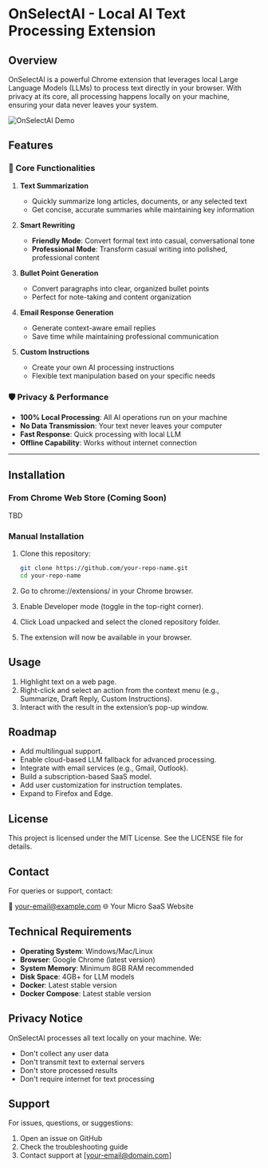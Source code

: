 # OnSelectAI - Local AI Text Processing Extension

## Overview

OnSelectAI is a powerful Chrome extension that leverages local Large Language Models (LLMs) to process text directly in your browser. With privacy at its core, all processing happens locally on your machine, ensuring your data never leaves your system.

![OnSelectAI Demo](path_to_demo_gif)

## Features

### 🎯 Core Functionalities

1. **Text Summarization**

   - Quickly summarize long articles, documents, or any selected text
   - Get concise, accurate summaries while maintaining key information

2. **Smart Rewriting**

   - **Friendly Mode**: Convert formal text into casual, conversational tone
   - **Professional Mode**: Transform casual writing into polished, professional content

3. **Bullet Point Generation**

   - Convert paragraphs into clear, organized bullet points
   - Perfect for note-taking and content organization

4. **Email Response Generation**

   - Generate context-aware email replies
   - Save time while maintaining professional communication

5. **Custom Instructions**
   - Create your own AI processing instructions
   - Flexible text manipulation based on your specific needs

### 🛡️ Privacy & Performance

- **100% Local Processing**: All AI operations run on your machine
- **No Data Transmission**: Your text never leaves your computer
- **Fast Response**: Quick processing with local LLM
- **Offline Capability**: Works without internet connection

---

## Installation

### From Chrome Web Store (Coming Soon)

TBD

### Manual Installation

1. Clone this repository:

   ```bash
   git clone https://github.com/your-repo-name.git
   cd your-repo-name
   ```

2. Go to chrome://extensions/ in your Chrome browser.
3. Enable Developer mode (toggle in the top-right corner).
4. Click Load unpacked and select the cloned repository folder.
5. The extension will now be available in your browser.

## Usage

1. Highlight text on a web page.
2. Right-click and select an action from the context menu (e.g., Summarize, Draft Reply, Custom Instructions).
3. Interact with the result in the extension’s pop-up window.

## Roadmap

- Add multilingual support.
- Enable cloud-based LLM fallback for advanced processing.
- Integrate with email services (e.g., Gmail, Outlook).
- Build a subscription-based SaaS model.
- Add user customization for instruction templates.
- Expand to Firefox and Edge.

## License

This project is licensed under the MIT License. See the LICENSE file for details.

## Contact

For queries or support, contact:

📧 your-email@example.com
🌐 Your Micro SaaS Website

## Technical Requirements

- **Operating System**: Windows/Mac/Linux
- **Browser**: Google Chrome (latest version)
- **System Memory**: Minimum 8GB RAM recommended
- **Disk Space**: 4GB+ for LLM models
- **Docker**: Latest stable version
- **Docker Compose**: Latest stable version

## Privacy Notice

OnSelectAI processes all text locally on your machine. We:

- Don't collect any user data
- Don't transmit text to external servers
- Don't store processed results
- Don't require internet for text processing

## Support

For issues, questions, or suggestions:

1. Open an issue on GitHub
2. Check the troubleshooting guide
3. Contact support at [your-email@domain.com]
